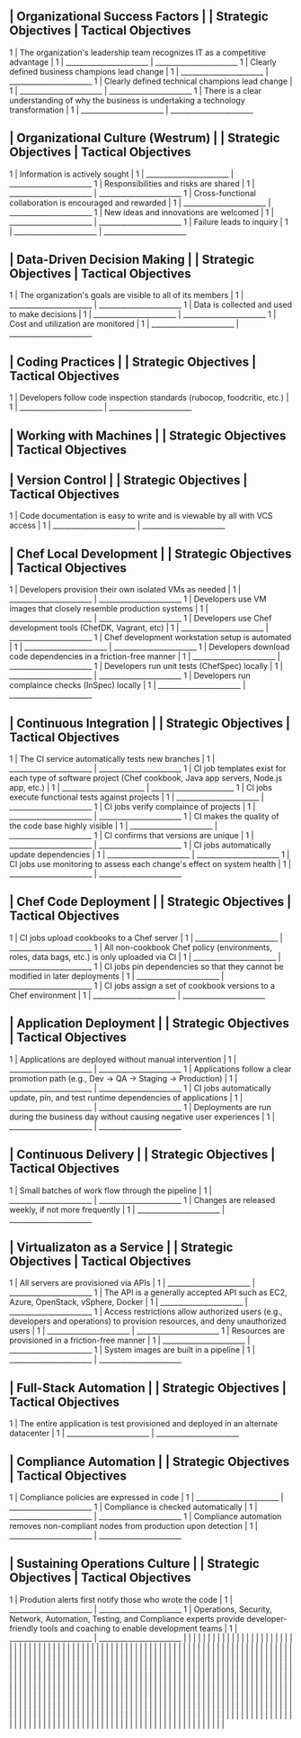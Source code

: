 ## | Organizational Success Factors |  |    Strategic Objectives   |     Tactical Objectives   
1 | The organization's leadership team recognizes IT as a competitive advantage | 1 | _______________________ | _______________________
1 | Clearly defined business champions lead change | 1 | _______________________ | _______________________
1 | Clearly defined technical champions lead change | 1 | _______________________ | _______________________
1 | There is a clear understanding of why the business is undertaking a technology transformation | 1 | _______________________ | _______________________
## | Organizational Culture (Westrum) |  |    Strategic Objectives   |     Tactical Objectives   
1 | Information is actively sought | 1 | _______________________ | _______________________
1 | Responsibilities and risks are shared | 1 | _______________________ | _______________________
1 | Cross-functional collaboration is encouraged and rewarded | 1 | _______________________ | _______________________
1 | New ideas and innovations are welcomed | 1 | _______________________ | _______________________
1 | Failure leads to inquiry | 1 | _______________________ | _______________________
## | Data-Driven Decision Making |  |    Strategic Objectives   |     Tactical Objectives   
1 | The organization's goals are visible to all of its members | 1 | _______________________ | _______________________
1 | Data is collected and used to make decisions | 1 | _______________________ | _______________________
1 | Cost and utilization are monitored | 1 | _______________________ | _______________________
## | Coding Practices |  |    Strategic Objectives   |     Tactical Objectives   
1 | Developers follow code inspection standards (rubocop, foodcritic, etc.) | 1 | _______________________ | _______________________
## | Working with Machines |  |    Strategic Objectives   |     Tactical Objectives   
## | Version Control |  |    Strategic Objectives   |     Tactical Objectives   
1 | Code documentation is easy to write and is viewable by all with VCS access | 1 | _______________________ | _______________________
## | Chef Local Development |  |    Strategic Objectives   |     Tactical Objectives   
1 | Developers provision their own isolated VMs as needed | 1 | _______________________ | _______________________
1 | Developers use VM images that closely resemble production systems | 1 | _______________________ | _______________________
1 | Developers use Chef development tools (ChefDK, Vagrant, etc) | 1 | _______________________ | _______________________
1 | Chef development workstation setup is automated | 1 | _______________________ | _______________________
1 | Developers download code dependencies in a friction-free manner | 1 | _______________________ | _______________________
1 | Developers run unit tests (ChefSpec) locally | 1 | _______________________ | _______________________
1 | Developers run complaince checks (InSpec) locally | 1 | _______________________ | _______________________
## | Continuous Integration |  |    Strategic Objectives   |     Tactical Objectives   
1 | The CI service automatically tests new branches | 1 | _______________________ | _______________________
1 | CI job templates exist for each type of software project (Chef cookbook, Java app servers, Node.js app, etc.) | 1 | _______________________ | _______________________
1 | CI jobs execute functional tests against projects | 1 | _______________________ | _______________________
1 | CI jobs verify complaince of projects | 1 | _______________________ | _______________________
1 | CI makes the quality of the code base highly visible | 1 | _______________________ | _______________________
1 | CI confirms that versions are unique | 1 | _______________________ | _______________________
1 | CI jobs automatically update dependencies | 1 | _______________________ | _______________________
1 | CI jobs use monitoring to assess each change's effect on system health | 1 | _______________________ | _______________________
## | Chef Code Deployment |  |    Strategic Objectives   |     Tactical Objectives   
1 | CI jobs upload cookbooks to a Chef server | 1 | _______________________ | _______________________
1 | All non-cookbook Chef policy (environments, roles, data bags, etc.) is only uploaded via CI | 1 | _______________________ | _______________________
1 | CI jobs pin dependencies so that they cannot be modified in later deployments | 1 | _______________________ | _______________________
1 | CI jobs assign a set of cookbook versions to a Chef environment | 1 | _______________________ | _______________________
## | Application Deployment |  |    Strategic Objectives   |     Tactical Objectives   
1 | Applications are deployed without manual intervention | 1 | _______________________ | _______________________
1 | Applications follow a clear promotion path (e.g., Dev -> QA -> Staging -> Production) | 1 | _______________________ | _______________________
1 | CI jobs automatically update, pin, and test runtime dependencies of applications | 1 | _______________________ | _______________________
1 | Deployments are run during the business day without causing negative user experiences | 1 | _______________________ | _______________________
## | Continuous Delivery |  |    Strategic Objectives   |     Tactical Objectives   
1 | Small batches of work flow through the pipeline | 1 | _______________________ | _______________________
1 | Changes are released weekly, if not more frequently | 1 | _______________________ | _______________________
## | Virtualizaton as a Service |  |    Strategic Objectives   |     Tactical Objectives   
1 | All servers are provisioned via APIs | 1 | _______________________ | _______________________
1 | The API is a generally accepted API such as EC2, Azure, OpenStack, vSphere, Docker | 1 | _______________________ | _______________________
1 | Access restrictions allow authorized users (e.g., developers and operations) to provision resources, and deny unauthorized users | 1 | _______________________ | _______________________
1 | Resources are provisioned in a friction-free manner | 1 | _______________________ | _______________________
1 | System images are built in a pipeline | 1 | _______________________ | _______________________
## | Full-Stack Automation |  |    Strategic Objectives   |     Tactical Objectives   
1 | The entire application is test provisioned and deployed in an alternate datacenter | 1 | _______________________ | _______________________
## | Compliance Automation |  |    Strategic Objectives   |     Tactical Objectives   
1 | Compliance policies are expressed in code | 1 | _______________________ | _______________________
1 | Compliance is checked automatically | 1 | _______________________ | _______________________
1 | Compliance automation removes non-compliant nodes from production upon detection | 1 | _______________________ | _______________________
## | Sustaining Operations Culture |  |    Strategic Objectives   |     Tactical Objectives   
1 | Prodution alerts first notify those who wrote the code | 1 | _______________________ | _______________________
1 | Operations, Security, Network, Automation, Testing, and Compliance experts provide developer-friendly tools and coaching to enable development teams | 1 | _______________________ | _______________________
 |  |  |  | 
 |  |  |  | 
 |  |  |  | 
 |  |  |  | 
 |  |  |  | 
 |  |  |  | 
 |  |  |  | 
 |  |  |  | 
 |  |  |  | 
 |  |  |  | 
 |  |  |  | 
 |  |  |  | 
 |  |  |  | 
 |  |  |  | 
 |  |  |  | 
 |  |  |  | 
 |  |  |  | 
 |  |  |  | 
 |  |  |  | 
 |  |  |  | 
 |  |  |  | 
 |  |  |  | 
 |  |  |  | 
 |  |  |  | 
 |  |  |  | 
 |  |  |  | 
 |  |  |  | 
 |  |  |  | 
 |  |  |  | 
 |  |  |  | 
 |  |  |  | 
 |  |  |  | 
 |  |  |  | 
 |  |  |  | 
 |  |  |  | 
 |  |  |  | 
 |  |  |  | 
 |  |  |  | 
 |  |  |  | 
 |  |  |  | 
 |  |  |  | 
 |  |  |  | 
 |  |  |  | 
 |  |  |  | 
 |  |  |  | 
 |  |  |  | 
 |  |  |  | 
 |  |  |  | 
 |  |  |  | 
 |  |  |  | 
 |  |  |  | 
 |  |  |  | 
 |  |  |  | 
 |  |  |  | 
 |  |  |  | 
 |  |  |  | 
 |  |  |  | 
 |  |  |  | 
 |  |  |  | 
 |  |  |  | 
 |  |  |  | 
 |  |  |  | 
 |  |  |  | 
 |  |  |  | 
 |  |  |  | 
 |  |  |  | 
 |  |  |  | 
 |  |  |  | 
 |  |  |  | 
 |  |  |  | 
 |  |  |  | 
 |  |  |  | 
 |  |  |  | 
 |  |  |  | 
 |  |  |  | 
 |  |  |  | 
 |  |  |  | 
 |  |  |  | 
 |  |  |  | 
 |  |  |  | 
 |  |  |  | 
 |  |  |  | 
 |  |  |  | 
 |  |  |  | 
 |  |  |  | 
 |  |  |  | 
 |  |  |  | 
 |  |  |  | 
 |  |  |  | 
 |  |  |  | 
 |  |  |  | 
 |  |  |  | 
 |  |  |  | 
 |  |  |  | 
 |  |  |  | 
 |  |  |  | 
 |  |  |  | 
 |  |  |  | 
 |  |  |  | 
 |  |  |  | 
 |  |  |  | 
 |  |  |  | 
 |  |  |  | 
 |  |  |  | 
 |  |  |  | 
 |  |  |  | 
 |  |  |  | 
 |  |  |  | 
 |  |  |  | 
 |  |  |  | 
 |  |  |  | 
 |  |  |  | 
 |  |  |  | 
 |  |  |  | 
 |  |  |  | 
 |  |  |  | 
 |  |  |  | 
 |  |  |  | 
 |  |  |  | 
 |  |  |  | 
 |  |  |  | 
 |  |  |  | 
 |  |  |  | 
 |  |  |  | 
 |  |  |  | 
 |  |  |  | 
 |  |  |  | 
 |  |  |  | 
 |  |  |  | 
 |  |  |  | 
 |  |  |  | 
 |  |  |  | 
 |  |  |  | 
 |  |  |  | 
 |  |  |  | 
